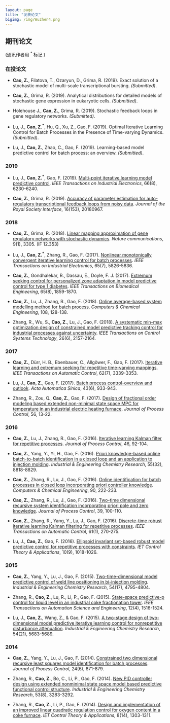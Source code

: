 ```yaml
---
layout: page
title: "发表论文"
bigimg: /img/Wuzhen4.png
---
```

## 期刊论文
(通讯作者用 <sup>*</sup> 标记 )

### 在投论文
* **Cao, Z.**, Filatova, T., Ozaryun, D., Grima, R. (2019). Exact solution of a stochastic model of multi-scale transcriptional bursting. _(Submitted)_.

* **Cao, Z.**, Grima, R. (2019). Analytical distributions for detailed models of stochastic gene expression in eukaryotic cells. _(Submitted)_.

* Holehouse J., **Cao, Z.**, Grima, R. (2019). Stochastic feedback loops in gene regulatory networks. _(Submitted)_.

* Lu, J., **Cao, Z.<sup>*</sup>**, Hu, Q., Xu, Z., Gao, F. (2019). Optimal Iterative Learning Control for Batch Processes in the Presence of Time-varying Dynamics. _(Submitted)_.

* Lu, J., **Cao, Z.**, Zhao, C., Gao, F. (2019). Learning-based model predictive control for batch process: an overview. _(Submitted)_.

### 2019
* Lu, J., **Cao, Z.<sup>*</sup>**, Gao, F. (2019). [Multi-point iterative learning model predictive control](https://ieeexplore.ieee.org/abstract/document/8482502). _IEEE Transactions on Industrial Electronics_, 66(8), 6230-6240.

* **Cao, Z.**, Grima, R. (2019). [Accuracy of parameter estimation for auto-regulatory transcriptional feedback loops from noisy data](https://royalsocietypublishing.org/doi/pdf/10.1098/rsif.2018.0967). _Journal of the Royal Society Interface_, 16(153), 20180967.

### 2018
* **Cao, Z.**, Grima, R. (2018). [Linear mapping approximation of gene regulatory networks with stochastic dynamics](https://www.nature.com/articles/s41467-018-05822-0.pdf). _Nature communications_, 9(1), 3305. (IF 12.353)

* Lu, J., **Cao, Z.<sup>*</sup>**, Zhang, R., Gao, F. (2017). [Nonlinear monotonically convergent iterative learning control for batch processes](https://ieeexplore.ieee.org/abstract/document/8186203). _IEEE Transactions on Industrial Electronics_, 65(7), 5826-5836.

* **Cao, Z.**, Gondhalekar, R., Dassau, E., Doyle, F. J. (2017). [Extremum seeking control for personalized zone adaptation in model predictive control for type 1 diabetes](https://ieeexplore.ieee.org/abstract/document/8194875). _IEEE Transactions on Biomedical Engineering_, 65(8), 1859-1870.

* **Cao, Z.**, Lu, J., Zhang, R., Gao, F. (2018). [Online average-based system modelling method for batch process](https://www.sciencedirect.com/science/article/pii/S0098135417303101). _Computers & Chemical Engineering_, 108, 128-138.

* Zhang, R., Wu, S., **Cao, Z.**, Lu, J., Gao, F. (2018). [A systematic min–max optimization design of constrained model predictive tracking control for industrial processes against uncertainty](https://ieeexplore.ieee.org/abstract/document/8036408). _IEEE Transactions on Control Systems Technology_, 26(6), 2157-2164.


### 2017
* **Cao, Z.**, Dürr, H. B., Ebenbauer, C., Allgöwer, F., Gao, F. (2017). [Iterative learning and extremum seeking for repetitive time-varying mappings](https://ieeexplore.ieee.org/abstract/document/7762820). _IEEE Transactions on Automatic Control_, 62(7), 3339-3353.

* Lu, J., **Cao, Z.**, Gao, F. (2017). [Batch process control-overview and outlook](https://edwardcao3025.github.io/img/BatchProcssControl.pdf). _Acta Automatica Sinica_, 43(6), 933-943.

* Zhang, R., Zou, Q., **Cao, Z.**, Gao, F. (2017). [Design of fractional order modeling based extended non-minimal state space MPC for temperature in an industrial electric heating furnace](https://www.sciencedirect.com/science/article/pii/S0959152417300951). _Journal of Process Control_, 56, 13-22.

### 2016
* **Cao, Z.**, Lu, J., Zhang, R., Gao, F. (2016). [Iterative learning Kalman filter for repetitive processes](https://www.sciencedirect.com/science/article/pii/S0959152416301044). _Journal of Process Control_, 46, 92-104.

* **Cao, Z.**, Yang, Y., Yi, H., Gao, F. (2016). [Priori knowledge-based online batch-to-batch identification in a closed loop and an application to injection molding](https://pubs.acs.org/doi/abs/10.1021/acs.iecr.6b01900). _Industrial & Engineering Chemistry Research_, 55(32), 8818-8829.

* **Cao, Z.**, Zhang, R., Lu, J., Gao, F. (2016). [Online identification for batch processes in closed loop incorporating priori controller knowledge](https://www.sciencedirect.com/science/article/pii/S0098135416301211). _Computers & Chemical Engineering_, 90, 222-233.

* **Cao, Z.**, Zhang, R., Lu, J., Gao, F. (2016). [Two-time dimensional recursive system identification incorporating priori pole and zero knowledge](https://www.sciencedirect.com/science/article/pii/S0959152415002450). _Journal of Process Control_, 39, 100-110.

* **Cao, Z.**, Zhang, R., Yang, Y., Lu, J., Gao, F. (2016). [Discrete-time robust iterative learning Kalman filtering for repetitive processes](https://ieeexplore.ieee.org/abstract/document/7109128). _IEEE Transactions on Automatic Control_, 61(1), 270-275.

* Lu, J., **Cao, Z.**, Gao, F. (2016). [Ellipsoid invariant set-based robust model predictive control for repetitive processes with constraints](https://ieeexplore.ieee.org/document/7470427). _IET Control Theory & Applications_, 10(9), 1018-1026.

### 2015

* **Cao, Z.**, Yang, Y., Lu, J., Gao, F. (2015). [Two-time-dimensional model predictive control of weld line positioning in bi-injection molding](https://pubs.acs.org/doi/abs/10.1021/ie5041397). _Industrial & Engineering Chemistry Research_, 54(17), 4795-4804.

* Zhang, R., **Cao, Z.**, Lu, R., Li, P., Gao, F. (2015). [State-space predictive-p control for liquid level in an industrial coke fractionation tower](https://ieeexplore.ieee.org/abstract/document/6818446). _IEEE Transactions on Automation Science and Engineering_, 12(4), 1516-1524.

* Lu, J., **Cao, Z.**, Wang, Z., & Gao, F. (2015). [A two-stage design of two-dimensional model predictive iterative learning control for nonrepetitive disturbance attenuation](https://pubs.acs.org/doi/abs/10.1021/acs.iecr.5b01316). _Industrial & Engineering Chemistry Research_, 54(21), 5683-5689.

### 2014
* **Cao, Z.**, Yang, Y., Lu, J., Gao, F. (2014). [Constrained two dimensional recursive least squares model identification for batch processes](https://www.sciencedirect.com/science/article/pii/S095915241400095X). _Journal of Process Control_, 24(6), 871-879.

* Zhang, R., **Cao, Z.**, Bo, C., Li, P., Gao, F. (2014). [New PID controller design using extended nonminimal state space model based predictive functional control structure](https://pubs.acs.org/doi/abs/10.1021/ie403924p). _Industrial & Engineering Chemistry Research_, 53(8), 3283-3292.

* Zhang, R., **Cao, Z.**, Li, P., Gao, F. (2014). [Design and implementation of an improved linear quadratic regulation control for oxygen content in a coke furnace](https://ieeexplore.ieee.org/document/6892173). _IET Control Theory & Applications_, 8(14), 1303-1311.
